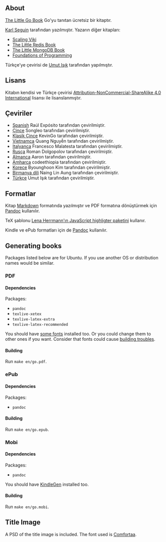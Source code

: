 ## About ##
[The Little Go Book](http://openmymind.net/The-Little-Go-Book/) Go'yu tanıtan ücretsiz bir kitaptır.

[Karl Seguin](http://openmymind.net) tarafından yazılmıştır. Yazarın diğer kitapları:

* [Scaling Viki](http://openmymind.net/scaling-viki/)
* [The Little Redis Book](http://openmymind.net/2012/1/23/The-Little-Redis-Book/)
* [The Little MongoDB Book](http://openmymind.net/2011/3/28/The-Little-MongoDB-Book/)
* [Foundations of Programming](http://openmymind.net/FoundationsOfProgramming.pdf)

Türkçe'ye çevirisi de [Umut Işık](https://umuts.info) tarafından yapılmıştır.

## Lisans ##
Kitabın kendisi ve Türkçe çevirisi [Attribution-NonCommercial-ShareAlike 4.0 International](<http://creativecommons.org/licenses/by-nc-sa/4.0/>) lisansı ile lisanslanmıştır.

## Çeviriler ##

* [Spanish](https://github.com/raulexposito/the-little-go-book/tree/master/es) Raúl Expósito tarafından çevirilmiştir.
* [Çince](https://github.com/songleo/the-little-go-book_ZH_CN) Songleo tarafından çevirilmiştir.
* [Klasik Çince](https://github.com/kevingo/the-little-go-book) KevinGo tarafından çevirilmiştir.
* [Vietnamca](https://github.com/quangnh89/the-little-go-book/blob/master/vi/readme.md) Quang Nguyễn tarafından çevirilmiştir.
* [Italyanca](https://github.com/francescomalatesta/the-little-go-book-ita) Francesco Malatesta tarafından çevirilmiştir.
* [Rusça](https://github.com/sefus/the-little-go-book/blob/master/ru/go.md) Roman Dolgopolov tarafından çevirilmiştir.
* [Almanca](https://github.com/Aaronmacaron/the-little-go-book-de/blob/master/de/go.md) Aaron tarafından çevirilmiştir.
* [Amharca](https://github.com/codeethiopia/the-little-go-book-amharic) codeethiopia tarafından çevirilmiştir.
* [Korece](https://github.com/shoebillk/the-little-go-book/blob/master/ko/go.md) Byounghoon Kim tarafından çevirilmiştir.
* [Birmanya dili](https://github.com/nainglinaung/the-little-go-book/blob/master/mm/go.md) Naing Lin Aung tarafından çevirilmiştir.
* [Türkçe](https://github.com/kevingo/the-little-go-book) Umut Işık tarafından çevirilmiştir.

## Formatlar ##
Kitap [Markdown](http://daringfireball.net/projects/markdown/) formatında yazılmıştır ve PDF formatına dönüştürmek için [Pandoc](http://johnmacfarlane.net/pandoc/) kullanılır.

TeX şablonu [Lena Herrmann'ın JavaScript highligter paketini](http://lenaherrmann.net/2010/05/20/javascript-syntax-highlighting-in-the-latex-listings-package) kullanır.

Kindle ve ePub formatları için de [Pandoc](http://johnmacfarlane.net/pandoc/) kullanılır.

## Generating books ##
Packages listed below are for Ubuntu. If you use another OS or distribution names would be similar.

### PDF

#### Dependencies

Packages:

* `pandoc`
* `texlive-xetex`
* `texlive-latex-extra`
* `texlive-latex-recommended`

You should have [some fonts](https://github.com/karlseguin/the-little-redis-book/blob/master/common/pdf-template.tex#L11) installed too.
Or you could change them to other ones if you want. Consider that fonts could cause [building troubles](https://github.com/karlseguin/the-little-redis-book/issues/26).

#### Building

Run `make en/go.pdf`.

### ePub

#### Dependencies

Packages:

* `pandoc`

#### Building

Run `make en/go.epub`.

### Mobi

#### Dependencies

Packages:

* `pandoc`

You should have [KindleGen](http://www.amazon.com/gp/feature.html?ie=UTF8&docId=1000765211) installed too.

#### Building

Run `make en/go.mobi`.

## Title Image ##
A PSD of the title image is included. The font used is [Comfortaa](http://www.dafont.com/comfortaa.font).
